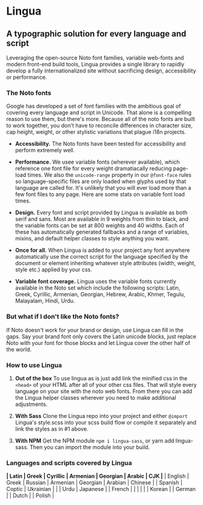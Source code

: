 # Lingua

## A typographic solution for every language and script

Leveraging the open-source Noto font families, variable web-fonts and modern front-end build tools, Lingua provides a single library to rapidly develop a fully internationalized site without sacrificing design, accessibility or performance.

### The Noto fonts

Google has developed a set of font families with the ambitious goal of covering every language and script in Unicode. That alone is a compelling reason to use them, but there's more. Because all of the noto fonts are built to work together, you don't have to reconcile differences in character size, cap height, weight, or other stylistic variations that plague i18n projects.

- **Accessibility.** The Noto fonts have been tested for accessibility and perform extremely well.

- **Performance.** We usee variable fonts (wherever available), which reference one font file for every weight dramatiacally reducing page-load times. We also the `unicode-range` property in our `@font-face` rules so language-specific files are only loaded when glyphs used by that language are called for. It's unlikely that you will ever load more than a few font files to any page. Here are some stats on variable font load times.

- **Design.** Every font and script provided by Lingua is available as both serif and sans. Most are available in 9 weights from thin to black, and the variable fonts can be set at 800 weights and 40 widths. Each of these has automatically generated fallbacks and a range of variables, mixins, and default helper classes to style anything you want.

- **Once for all.** When Lingua is added to your project any font anywhere automatically use the correct script for the language specified by the document or element inheriting whatever style attributes (width, weight, style etc.) applied by your css.

- **Variable font coverage.** Lingua uses the variable fonts currently available in the Noto set which include the following scripts: Latin, Greek, Cyrillic, Armenian, Georgian, Hebrew, Arabic, Khmer, Tegulu, Malayalam, Hindi, Urdu.

### But what if I don't like the Noto fonts?

If Noto doesn't work for your brand or design, use Lingua can fill in the gaps. Say your brand font only covers the Latin unicode blocks, just replace Noto with your font for those blocks and let Lingua cover the other half of the world.

### How to use Lingua

1. **Out of the box** To use lingua as is just add link the minified css in the `<head>` of your HTML after all of your other css files. That will style every language on your site with the noto web fonts. From there you can add the Lingua helper classes wherever you need to make additional adjustments.

2. **With Sass** Clone the Lingua repo into your project and either `@import` Lingua's style.scss into your scss build flow or compile it separately and link the styles as in #1 above.

3. **With NPM** Get the NPM module `npm i lingua-sass`, or yarn add lingua-sass. Then you can import the module into your build.

### Languages and scripts covered by Lingua

**| Latin   | Greek   | Cyrillic  | Armenian | Georgian | Arabic    | CJK       |**
  | English | Greek   | Russian   | Armenian | Georgian | Arabian   | Chinese   |
  | Spanish | Coptic  | Ukrainian |          |          | Urdu      | Japanese  |
  | French  |         |           |          |          |           | Korean    |
  | German  |
  | Dutch   |
  | Polish  |
